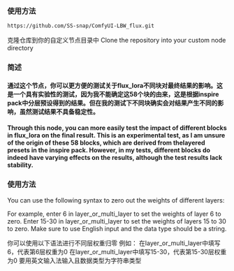 ### 使用方法
   ```bash
   https://github.com/SS-snap/ComfyUI-LBW_flux.git
   ```
克隆仓库到你的自定义节点目录中
Clone the repository into your custom node directory

### 简述
#### 通过这个节点，你可以更方便的测试关于flux_lora不同块对最终结果的影响。这是一个具有实验性的测试，因为我不能确定这58个块的由来，这是根据inspire pack中分层预设得到的结果。但在我的测试下不同块确实会对结果产生不同的影响，虽然测试结果不具备稳定性。
#### Through this node, you can more easily test the impact of different blocks in flux_lora on the final result. This is an experimental test, as I am unsure of the origin of these 58 blocks, which are derived from thelayered presets in the inspire pack. However, in my tests, different blocks do indeed have varying effects on the results, although the test results lack stability.

### 使用方法

You can use the following syntax to zero out the weights of different layers:

For example, enter 6 in layer_or_multi_layer to set the weights of layer 6 to zero.
Enter 15-30 in layer_or_multi_layer to set the weights of layers 15 to 30 to zero. Make sure to use English input and the data type should be a string.

你可以使用以下语法进行不同层权重归零
例如：
在layer_or_multi_layer中填写6，代表第6层权重为0
在layer_or_multi_layer中填写15-30，代表第15-30层权重为0
要用英文输入法输入且数据类型为字符串类型
